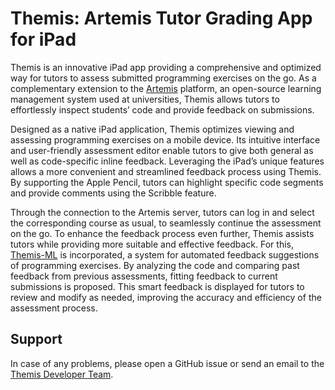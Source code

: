 # Themis: Artemis Tutor Grading App for iPad

Themis is an innovative iPad app providing a comprehensive and optimized way for tutors to assess submitted programming exercises on the go. As a complementary extension to the [Artemis](https://github.com/ls1intum/Artemis) platform, an open-source learning management system used at universities, Themis allows tutors to effortlessly inspect students’ code and provide feedback on submissions.

Designed as a native iPad application, Themis optimizes viewing and assessing programming exercises on a mobile device. Its intuitive interface and user-friendly assessment editor enable tutors to give both general as well as code-specific inline feedback. Leveraging the iPad’s unique features allows a more convenient and streamlined feedback process using Themis. By supporting the Apple Pencil, tutors can highlight specific code segments and provide comments using the Scribble feature.

Through the connection to the Artemis server, tutors can log in and select the corresponding course as usual, to seamlessly continue the assessment on the go. To enhance the feedback process even further, Themis assists tutors while providing more suitable and effective feedback. For this, [Themis-ML](https://github.com/ls1intum/Themis-ML) is incorporated, a system for automated feedback suggestions of programming exercises. By analyzing the code and comparing past feedback from previous assessments, fitting feedback to current submissions is proposed. This smart feedback is displayed for tutors to review and modify as needed, improving the accuracy and efficiency of the assessment process.

## Support
In case of any problems, please open a GitHub issue or send an email to the [Themis Developer Team](mailto:ios2223cit.dse@xcit.tum.de).
